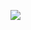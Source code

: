 ![](https://automationghana.com/wp-content/uploads/2024/08/Power-quality-analysis-and-reporting.jpg)
